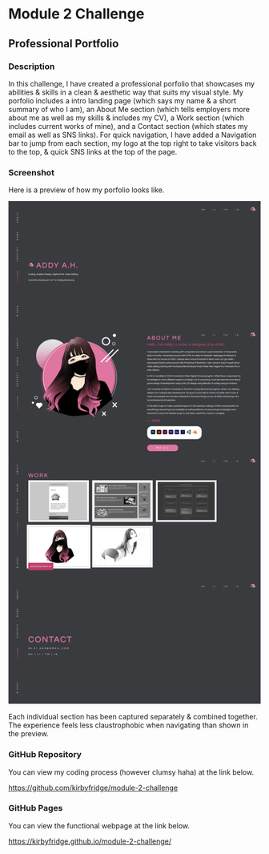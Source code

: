 # Module 2 Challenge

## Professional Portfolio

### Description

In this challenge, I have created a professional porfolio that 
showcases my abilities & skills in a clean & aesthetic way 
that suits my visual style. My porfolio includes a intro 
landing page (which says my name & a short summary of who I am),
an About Me section (which tells employers more about me as well
as my skills & includes my CV), a Work section (which includes 
current works of mine), and a Contact section (which states 
my email as well as SNS links). For quick navigation, I have 
added a Navigation bar to jump from each section, my logo at 
the top right to take visitors back to the top, & quick SNS 
links at the top of the page.

### Screenshot 

Here is a preview of how my porfolio looks like. 

![](assets/images/screenshot.jpg)

Each individual section has been captured separately & combined 
together. The experience feels less claustrophobic when navigating 
than shown in the preview.

### GitHub Repository 

You can view my coding process (however clumsy haha) at the link below.

https://github.com/kirbyfridge/module-2-challenge

### GitHub Pages 

You can view the functional webpage at the link below.

https://kirbyfridge.github.io/module-2-challenge/
